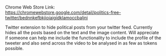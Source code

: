 Chrome Web Store Link: https://chromewebstore.google.com/detail/politics-free-twitter/bednnkefbkjioiaigidklamoccbaljni

Twitter extension to hide political posts from your twitter feed.
Currently hides all the posts based on the text and the image content.
Will appreciate if someone can help me include the functionality to include the profile of the tweeter and also send across the video to be analysed in as few as tokens possible.

